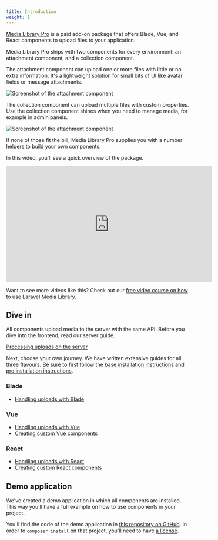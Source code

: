 ```yaml
---
title: Introduction
weight: 1
---
```


[Media Library Pro](http://medialibrary.pro) is a paid add-on package that offers Blade, Vue, and React components to upload files to your application.

Media Library Pro ships with two components for every environment: an attachment component, and a collection component.

The attachment component can upload one or more files with little or no extra information. It's a lightweight solution for small bits of UI like avatar fields or message attachments.

![Screenshot of the attachment component](/docs/laravel-medialibrary/v9/images/pro/attachment.png)

The collection component can upload multiple files with custom properties. Use the collection component shines when you need to manage media, for example in admin panels.

![Screenshot of the attachment component](/docs/laravel-medialibrary/v9/images/pro/collection.png)

If none of those fit the bill, Media Library Pro supplies you with a number helpers to build your own components.

In this video, you'll see a quick overview of the package.

<iframe width="560" height="315" src="https://www.youtube.com/embed/Wdav5rXMlRE" frameborder="0" allow="accelerometer; autoplay; clipboard-write; encrypted-media; gyroscope; picture-in-picture" allowfullscreen></iframe>

Want to see more videos like this? Check out our [free video course on how to use Laravel Media Library](https://spatie.be/videos/discovering-laravel-media-library).

## Dive in

All components upload media to the server with the same API. Before you dive into the frontend, read our server guide.

[Processing uploads on the server](processing-uploads-on-the-server)

Next, choose your own journey. We have written extensive guides for all three flavours. Be sure to first follow [the base installation instructions](/docs/laravel-medialibrary/v9/installation-setup) and [pro installation instructions](/docs/laravel-medialibrary/v9/handling-uploads-with-media-library-pro/installation).

### Blade

- [Handling uploads with Blade](/docs/laravel-medialibrary/v9/handling-uploads-with-media-library-pro/handling-uploads-with-blade)

### Vue

- [Handling uploads with Vue](handling-uploads-with-vue)
- [Creating custom Vue components](creating-custom-vue-components)

### React

- [Handling uploads with React](handling-uploads-with-react) <br>
- [Creating custom React components](creating-custom-react-components)

## Demo application

We've created a demo application in which all components are installed. This way you'll have a full example on how to use components in your project. 

You'll find the code of the demo application in [this repository on GitHub](https://github.com/spatie/laravel-medialibrary-pro-app). In order to `composer install` on that project, you'll need to have [a license](/docs/laravel-medialibrary/v9/handling-uploads-with-media-library-pro/installation#getting-a-license).
